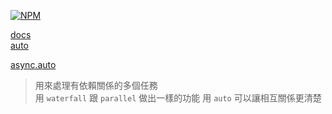  [![NPM](https://nodei.co/npm/async.png?downloads=true&stars=true)](https://nodei.co/npm/async/)  


[docs](https://caolan.github.io/async/docs.html)  
[auto](https://caolan.github.io/async/docs.html#auto)  

[async.auto](https://caolan.github.io/async/docs.html#auto)  
> 用來處理有依賴關係的多個任務   
用 `waterfall` 跟 `parallel` 做出一樣的功能 用 `auto` 可以讓相互關係更清楚  